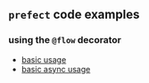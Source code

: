 ## `prefect` code examples

### using the `@flow` decorator
- [basic usage](flows/basic.py)
- [basic async usage](flows/async_basic.py)